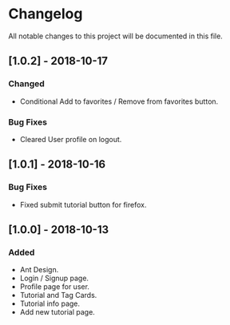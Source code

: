 # Changelog

All notable changes to this project will be documented in this file.

## [1.0.2] - 2018-10-17

### Changed

-   Conditional Add to favorites / Remove from favorites button.

### Bug Fixes

-   Cleared User profile on logout.

## [1.0.1] - 2018-10-16

### Bug Fixes

-   Fixed submit tutorial button for firefox.

## [1.0.0] - 2018-10-13

### Added

-   Ant Design.
-   Login / Signup page.
-   Profile page for user.
-   Tutorial and Tag Cards.
-   Tutorial info page.
-   Add new tutorial page.
